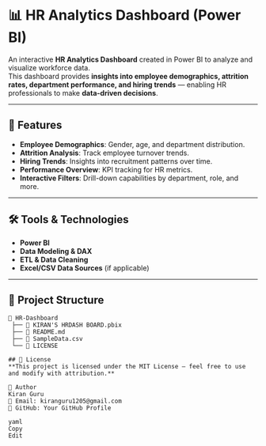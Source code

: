 # 📊 HR Analytics Dashboard (Power BI)

An interactive **HR Analytics Dashboard** created in Power BI to analyze and visualize workforce data.  
This dashboard provides **insights into employee demographics, attrition rates, department performance, and hiring trends** — enabling HR professionals to make **data-driven decisions**.

---

## 📌 Features
- **Employee Demographics**: Gender, age, and department distribution.
- **Attrition Analysis**: Track employee turnover trends.
- **Hiring Trends**: Insights into recruitment patterns over time.
- **Performance Overview**: KPI tracking for HR metrics.
- **Interactive Filters**: Drill-down capabilities by department, role, and more.

---

## 🛠 Tools & Technologies
- **Power BI**
- **Data Modeling & DAX**
- **ETL & Data Cleaning**
- **Excel/CSV Data Sources** (if applicable)

---

## 📂 Project Structure
```plaintext
📁 HR-Dashboard
 ├── 📄 KIRAN'S HRDASH BOARD.pbix   
 ├── 📄 README.md                   
 ├── 📄 SampleData.csv              
 └── 📄 LICENSE

## 📜 License
**This project is licensed under the MIT License — feel free to use and modify with attribution.**

👤 Author
Kiran Guru
📧 Email: kiranguru1205@gmail.com
💼 GitHub: Your GitHub Profile

yaml
Copy
Edit
              

